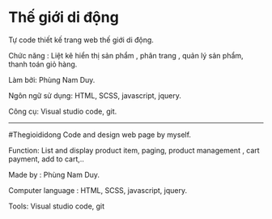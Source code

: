 # Thế giới di động 
Tự code thiết kế trang web thế giới di động.

Chức năng : Liệt kê hiển thị sản phẩm , phân trang , quản lý sản phẩm, thanh toán giỏ hàng.

Làm bởi: Phùng Nam Duy.

Ngôn ngữ sử dụng: HTML, SCSS, javascript, jquery.

Công cụ: Visual studio code, git.

-----------------------------------------------------------

#Thegioididong
Code and design web page by myself.

Function: List and display product item, paging, product management , cart payment, add to cart,..

Made by : Phùng Nam Duy.

Computer language : HTML, SCSS, javascript, jquery.

Tools: Visual studio code, git

